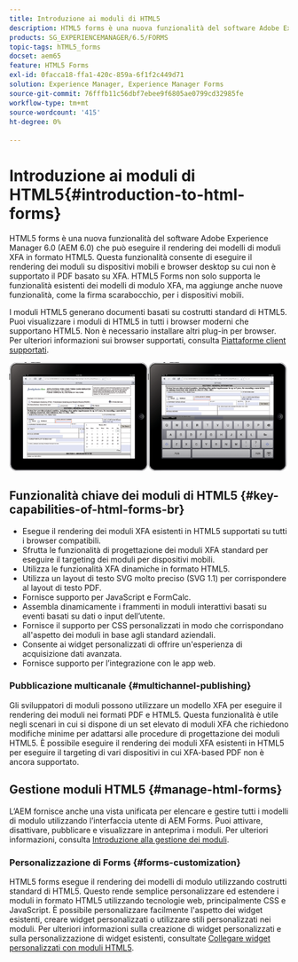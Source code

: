 ```yaml
---
title: Introduzione ai moduli di HTML5
description: HTML5 forms è una nuova funzionalità del software Adobe Experience Manager 6.0 (AEM 6.0) che può eseguire il rendering dei modelli di moduli XFA in formato HTML5.
products: SG_EXPERIENCEMANAGER/6.5/FORMS
topic-tags: hTML5_forms
docset: aem65
feature: HTML5 Forms
exl-id: 0facca18-ffa1-420c-859a-6f1f2c449d71
solution: Experience Manager, Experience Manager Forms
source-git-commit: 76fffb11c56dbf7ebee9f6805ae0799cd32985fe
workflow-type: tm+mt
source-wordcount: '415'
ht-degree: 0%

---
```


# Introduzione ai moduli di HTML5{#introduction-to-html-forms}

HTML5 forms è una nuova funzionalità del software Adobe Experience Manager 6.0 (AEM 6.0) che può eseguire il rendering dei modelli di moduli XFA in formato HTML5. Questa funzionalità consente di eseguire il rendering dei moduli su dispositivi mobili e browser desktop su cui non è supportato il PDF basato su XFA. HTML5 Forms non solo supporta le funzionalità esistenti dei modelli di modulo XFA, ma aggiunge anche nuove funzionalità, come la firma scarabocchio, per i dispositivi mobili.

I moduli HTML5 generano documenti basati su costrutti standard di HTML5. Puoi visualizzare i moduli di HTML5 in tutti i browser moderni che supportano HTML5. Non è necessario installare altri plug-in per browser. Per ulteriori informazioni sui browser supportati, consulta [Piattaforme client supportati](https://adobe.com/go/learn_aemforms_supportedplatforms_63).

![Anteprima modulo HTML5](do-not-localize/mobile_form_on_an_ipad_date_14.png)

## Funzionalità chiave dei moduli di HTML5 {#key-capabilities-of-html-forms-br}

* Esegue il rendering dei moduli XFA esistenti in HTML5 supportati su tutti i browser compatibili.
* Sfrutta le funzionalità di progettazione dei moduli XFA standard per eseguire il targeting dei moduli per dispositivi mobili.
* Utilizza le funzionalità XFA dinamiche in formato HTML5.
* Utilizza un layout di testo SVG molto preciso (SVG 1.1) per corrispondere al layout di testo PDF.
* Fornisce supporto per JavaScript e FormCalc.
* Assembla dinamicamente i frammenti in moduli interattivi basati su eventi basati su dati o input dell’utente.
* Fornisce il supporto per CSS personalizzati in modo che corrispondano all&#39;aspetto dei moduli in base agli standard aziendali.
* Consente ai widget personalizzati di offrire un&#39;esperienza di acquisizione dati avanzata.
* Fornisce supporto per l’integrazione con le app web.

### Pubblicazione multicanale {#multichannel-publishing}

Gli sviluppatori di moduli possono utilizzare un modello XFA per eseguire il rendering dei moduli nei formati PDF e HTML5. Questa funzionalità è utile negli scenari in cui si dispone di un set elevato di moduli XFA che richiedono modifiche minime per adattarsi alle procedure di progettazione dei moduli HTML5. È possibile eseguire il rendering dei moduli XFA esistenti in HTML5 per eseguire il targeting di vari dispositivi in cui XFA-based PDF non è ancora supportato.

## Gestione moduli HTML5 {#manage-html-forms}

L’AEM fornisce anche una vista unificata per elencare e gestire tutti i modelli di modulo utilizzando l’interfaccia utente di AEM Forms. Puoi attivare, disattivare, pubblicare e visualizzare in anteprima i moduli. Per ulteriori informazioni, consulta [Introduzione alla gestione dei moduli](../../forms/using/introduction-managing-forms.md).

### Personalizzazione di Forms {#forms-customization}

HTML5 forms esegue il rendering dei modelli di modulo utilizzando costrutti standard di HTML5. Questo rende semplice personalizzare ed estendere i moduli in formato HTML5 utilizzando tecnologie web, principalmente CSS e JavaScript. È possibile personalizzare facilmente l&#39;aspetto dei widget esistenti, creare widget personalizzati o utilizzare stili personalizzati nei moduli. Per ulteriori informazioni sulla creazione di widget personalizzati e sulla personalizzazione di widget esistenti, consultate [Collegare widget personalizzati con moduli HTML5](../../forms/using/custom-widgets.md).
